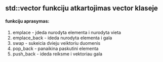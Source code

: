 ## std::vector funkciju atkartojimas vector klaseje

#### funkciju aprasymas:
1. emplace - įdeda nurodyta elementa i nurodyta vieta
2. emplace_back - ideda nurodyta elementa i gala
3. swap - sukeicia dvieju veiktoriu duomenis
4. pop_back - panaikina paskutini elementa
5. push_back - ideda reiksme i vektoriau gala
